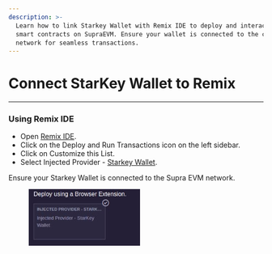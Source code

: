```yaml
---
description: >-
  Learn how to link Starkey Wallet with Remix IDE to deploy and interact with
  smart contracts on SupraEVM. Ensure your wallet is connected to the correct
  network for seamless transactions.
---
```


# Connect StarKey Wallet to Remix

***

### Using Remix IDE

* Open [Remix IDE](https://remix.ethereum.org/#lang=en\&optimize=false\&runs=200\&evmVersion=null\&version=soljson-v0.8.18+commit.87f61d96.js).
* Click on the Deploy and Run Transactions icon on the left sidebar.
* Click on Customize this List.
* Select Injected Provider - [Starkey Wallet](https://starkey.app/).

Ensure your Starkey Wallet is connected to the Supra EVM network.

<figure><img src="../../.gitbook/assets/result_2.jpg" alt=""><figcaption></figcaption></figure>
